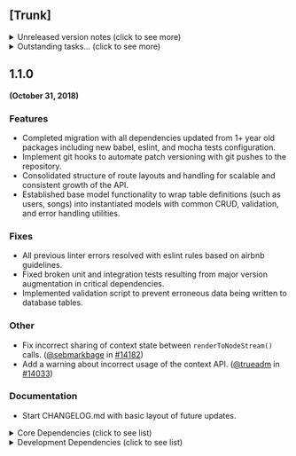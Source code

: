 ## [Trunk]
<details><summary>Unreleased version notes (click to see more)</summary>
<p>
### Features
### Fixes
### Other
### Documentation
</p>
</details>

<details><summary> Outstanding tasks... (click to see more)</summary>
<p>
* Create ROADMAP.md for broad goals/brainstorming, get "Outstanding tasks" itemized and implemented with github issues
* Use hexo and follow cypress-documentation method for autogenerating split (by minor version) changelog entries
* Create minor/major version bumper script that autopopulates new changelog snippet with entries from current trunk.
* Bumper script should also auto generate plato reports and track basic stats like # of patches, # of commits, sloc, test coverage, etc. (include in changelog as a "Stats" section accordion).
* Consolidate API configuration with client configuration, fold into common module.
* Think of a way to trigger API pulls and builds on server from npm script (auto execute ssh command with -t switch? security issue?)
* Improve seeding capability to randomize / autopopulate certain data fields.
* Automate dependency diffing on minor/major bump
* Create script to autodiff package.json on major/minor version bumps and create table with the following layout in the changelog (accordiong functionality)

| Type  | Package Name                       | Version  |
|:-----:| ---------------------------------- |:--------:|
|   U   | @babel/core                        |  ^7.0.0  |

</p>
</details>

## 1.1.0
**(October 31, 2018)**

### Features

* Completed migration with all dependencies updated from 1+ year old packages including new babel, eslint, and mocha tests configuration.
* Implement git hooks to automate patch versioning with git pushes to the repository.
* Consolidated structure of route layouts and handling for scalable and consistent growth of the API.
* Established base model functionality to wrap table definitions (such as users, songs) into instantiated models with common CRUD, validation, and error handling utilities.


### Fixes

* All previous linter errors resolved with eslint rules based on airbnb guidelines.
* Fixed broken unit and integration tests resulting from major version augmentation in critical dependencies.
* Implemented validation script to prevent erroneous data being written to database tables.

### Other

* Fix incorrect sharing of context state between `renderToNodeStream()` calls. ([@sebmarkbage](https://github.com/sebmarkbage) in [#14182](https://github.com/facebook/react/pull/14182))
* Add a warning about incorrect usage of the context API. ([@trueadm](https://github.com/trueadm) in [#14033](https://github.com/facebook/react/pull/14033))

### Documentation

* Start CHANGELOG.md with basic layout of future updates.

<details><summary> Core Dependencies (click to see list)</summary>
<p>
*	@babel/core:                       ^7.0.0,
*	@babel/plugin-proposal-decorators: ^7.1.2,
*	@babel/plugin-transform-runtime:   ^7.1.0,
*	@babel/preset-env:                 ^7.1.0,
*	@babel/register:                   ^7.0.0,
*	@babel/runtime:                    ^7.0.0,
*	babel-plugin-add-module-exports:   ^1.0.0,
*	babel-plugin-module-resolver:      ^3.1.1,
*	bcrypt:                            ^3.0.2,
*	better-npm-run:                    ^0.1.1,
*	bluebird:                          ^3.5.2,
*	body-parser:                       ^1.15.2,
*	bunyan:                            ^1.8.12,
*	chalk:                             ^2.4.1,
*	compression:                       ^1.7.3,
*	cookie:                            ^0.3.1,
*	cookie-parser:                     ^1.4.3,
*	debug:                             ^4.1.0,
*	express:                           ^4.16.4,
*	geoip-lite:                        ^1.3.2,
*	http:                              0.0.0,
*	ip:                                ^1.1.4,
*	json-pretty-html:                  ^1.1.5,
*	jsonwebtoken:                      ^8.3.0,
*	lodash:                            ^4.17.11,
*	morgan:                            ^1.9.1,
*	multer:                            ^1.4.1,
*	node-statsd:                       ^0.1.1,
*	passport:                          ^0.4.0,
*	passport-jwt:                      ^4.0.0,
*	passport-local:                    ^1.0.0,
*	piping:                            ^1.0.0-rc.4,
*	request:                           ^2.88.0,
*	response-time:                     ^2.3.2,
*	rethinkdb:                         ^2.3.3,
*	supertest:                         ^3.3.0,
*	useragent:                         ^2.3.0,
*	uuid:                              ^3.3.2,
*	validator:                         ^10.8.0,
*	yargs:                             ^12.0.0
</p>
</details>

<details><summary> Development Dependencies (click to see list)</summary>
<p>
* babel-eslint:              ^10.0.0,
* chai:                      ^4.2.0,
* chai-as-promised:          ^7.1.1,
* coveralls:                 ^3.0.2,
* eslint:                    ^5.0.0,
* eslint-config-airbnb-base: ^13.1.0,
* eslint-config-standard:    ^12.0.0,
* eslint-plugin-babel:       ^5.2.1,
* eslint-plugin-import:      ^2.14.0,
* eslint-plugin-node:        ^7.0.0,
* eslint-plugin-promise:     ^4.0.0,
* eslint-plugin-standard:    ^4.0.0,
* eslint-watch:              ^4.0.2,
* istanbul:                  ^1.0.0-alpha.2,
* mocha:                     ^5.2.0,
* mocha-lcov-reporter:       ^1.3.0,
* mochista:                  ^0.17.0,
* nodemon:                   ^1.18.4,
* plato:                     ^1.7.0,
* proxyquire:                ^2.1.0,
* sinon:                     ^7.0.0,
* sinon-chai:                ^3.2.0
</p>
</details>
